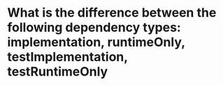 # What is the difference between the following dependency types: implementation, runtimeOnly, testImplementation, testRuntimeOnly